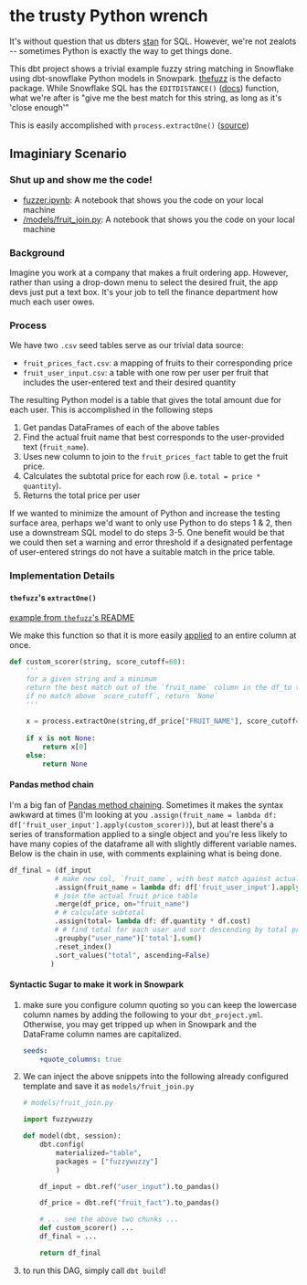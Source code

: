 # the trusty Python wrench

It's without question that us dbters [stan](https://www.urbandictionary.com/define.php?term=Stan) for SQL. However, we're not zealots -- sometimes Python is exactly the way to get things done.

This dbt project shows a trivial example fuzzy string matching in Snowflake using dbt-snowflake Python models in Snowpark. [thefuzz](https://github.com/seatgeek/thefuzz) is the defacto package. While Snowflake SQL has the `EDITDISTANCE()` ([docs](https://docs.snowflake.com/en/sql-reference/functions/editdistance.html)) function, what we're after is "give me the best match for this string, as long as it's 'close enough'"

This is easily accomplished with `process.extractOne()` ([source](https://github.com/seatgeek/thefuzz/blob/791c0bd18c77b4d9911f234c70808dbf24f74152/thefuzz/process.py#L200-L225))


## Imaginiary Scenario

### Shut up and show me the code!

- [fuzzer.ipynb](fuzzer.ipynb): A notebook that shows you the code on your local machine 
- [/models/fruit_join.py](/models/fruit_join.py): A notebook that shows you the code on your local machine 

### Background

Imagine you work at a company that makes a fruit ordering app. However, rather than using a drop-down menu to select  the desired fruit, the app devs just put a text box. It's your job to tell the finance department how much each user owes.

### Process

We have two `.csv` seed tables serve as our trivial data source:

- `fruit_prices_fact.csv`: a mapping of fruits to their corresponding price
- `fruit_user_input.csv`: a table with one row per user per fruit that includes the user-entered text and their desired quantity

The resulting Python model is a table that gives the total amount due for each user. This is accomplished in the following steps

1. Get pandas DataFrames of each of the above tables
2. Find the actual fruit name that best corresponds to the user-provided text (`fruit_name`).
3. Uses new column to join to the `fruit_prices_fact` table to get the fruit price.
4. Calculates the subtotal price for each row (i.e. `total = price * quantity`).
5. Returns the total price per user


If we wanted to minimize the amount of Python and increase the testing surface area, perhaps we'd want to only use Python to do steps 1 & 2, then use a downstream SQL model to do steps 3-5. One benefit would be that we could then set a warning and error threshold if a designated perfentage of user-entered strings do not have a suitable match in the price table.

### Implementation Details

#### `thefuzz`'s `extractOne()`

[example from `thefuzz`'s README](https://github.com/seatgeek/thefuzz#process)

We make this function so that it is more easily [applied](https://pandas.pydata.org/docs/reference/api/pandas.DataFrame.apply.html) to an entire column at once.

```py
def custom_scorer(string, score_cutoff=60):
    '''
    for a given string and a minimum
    return the best match out of the `fruit_name` column in the df_to table
    if no match above `score_cutoff`, return `None`
    '''
    
    x = process.extractOne(string,df_price["FRUIT_NAME"], score_cutoff=score_cutoff)
    
    if x is not None:
        return x[0]
    else:
        return None
```


#### Pandas method chain

I'm a big fan of [Pandas method chaining](https://www.loom.com/share/31ab8e5f1018492c800d52a743ac98ee). Sometimes it makes the syntax awkward at times (I'm looking at you `.assign(fruit_name = lambda df: df['fruit_user_input'].apply(custom_scorer))`), but at least there's a series of transformation applied to a single object and you're less likely to have many copies of the dataframe all with slightly different variable names. Below is the chain in use, with comments explaining what is being done.

```py
df_final = (df_input
           # make new col, `fruit_name`, with best match against actual table
           .assign(fruit_name = lambda df: df['fruit_user_input'].apply(custom_scorer))
           # join the actual fruit price table
           .merge(df_price, on="fruit_name")
           # # calculate subtotal
           .assign(total= lambda df: df.quantity * df.cost)
           # # find total for each user and sort descending by total price
           .groupby("user_name")['total'].sum()
           .reset_index()
           .sort_values("total", ascending=False)
          )
```

#### Syntactic Sugar to make it work in Snowpark

1. make sure you configure column quoting so you can keep the lowercase column names by adding the following to your `dbt_project.yml`. Otherwise, you may get tripped up when in Snowpark and the DataFrame column names are capitalized. 
    ```yaml
    seeds:
        +quote_columns: true
    ```
2. We can inject the above snippets into the following already configured template and save it as `models/fruit_join.py`

    ```py
    # models/fruit_join.py

    import fuzzywuzzy

    def model(dbt, session):
        dbt.config(
            materialized="table",
            packages = ["fuzzywuzzy"]
            )

        df_input = dbt.ref("user_input").to_pandas()

        df_price = dbt.ref("fruit_fact").to_pandas()

        # ... see the above two chunks ...
        def custom_scorer() ...
        df_final = ...

        return df_final
    ```
3. to run this DAG, simply call `dbt build`!
